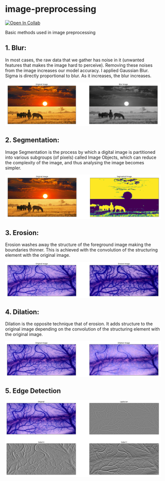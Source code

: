 # image-preprocessing

[![Open In Collab](https://colab.research.google.com/assets/colab-badge.svg)](https://colab.research.google.com/github/Naereen/badges)

Basic methods used in image preprocessing

## 1. Blur:
In most cases, the raw data that we gather has noise in it (unwanted features that makes the image hard to perceive). Removing these noises from the image increases our model accuracy. I applied Gaussian Blur. Sigma is directly proportional to blur. As it increases, the blur increases.

![image](https://github.com/mfakca/image-preprocessing/blob/main/outputs/blur.png)

## 2. Segmentation:
Image Segmentation is the process by which a digital image is partitioned into various subgroups (of pixels) called Image Objects, which can reduce the complexity of the image, and thus analysing the image becomes simpler.

![image](https://github.com/mfakca/image-preprocessing/blob/main/outputs/segmentation.png)

## 3. Erosion:
Erosion washes away the structure of the foreground image making the boundaries thinner. This is achieved with the convolution of the structuring element with the original image.

![image](https://github.com/mfakca/image-preprocessing/blob/main/outputs/erosion.png)

## 4. Dilation:
Dilation is the opposite technique that of erosion. It adds structure to the original image depending on the convolution of the structuring element with the original image.

![image](https://github.com/mfakca/image-preprocessing/blob/main/outputs/dilation.png)
## 5. Edge Detection
![image](https://github.com/mfakca/image-preprocessing/blob/main/outputs/edge_detection.png)


